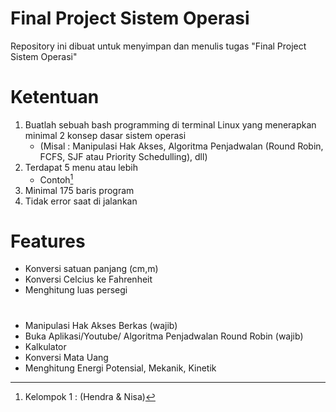 # Final Project Sistem Operasi
Repository ini dibuat untuk menyimpan dan menulis tugas "Final Project Sistem Operasi"

# Ketentuan 
1. Buatlah sebuah bash programming di terminal Linux yang menerapkan minimal 2 konsep dasar sistem operasi
    - (Misal : Manipulasi Hak Akses, Algoritma Penjadwalan (Round Robin, FCFS, SJF atau Priority Schedulling), dll)
2. Terdapat 5 menu atau lebih
    - Contoh[^1]
4. Minimal 175 baris program
5. Tidak error saat di jalankan

# Features
- Konversi satuan panjang (cm,m)
- Konversi Celcius ke Fahrenheit
- Menghitung luas persegi

# 


[^1]: Kelompok 1 : (Hendra & Nisa)
  - Manipulasi Hak Akses Berkas (wajib)
  - Buka Aplikasi/Youtube/ Algoritma Penjadwalan Round Robin (wajib) 
  - Kalkulator
  - Konversi Mata Uang
  - Menghitung Energi Potensial, Mekanik, Kinetik
